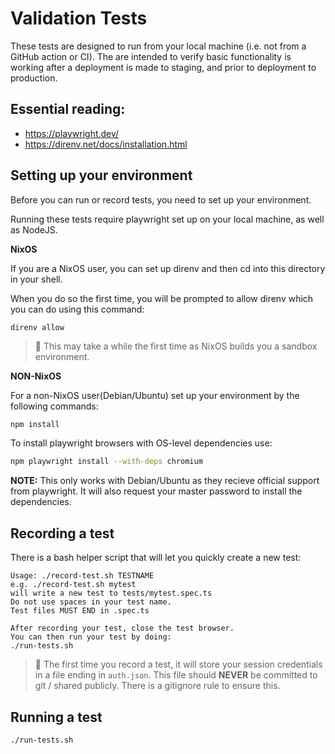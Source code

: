 # Validation Tests

These tests are designed to run from your local machine (i.e. not from a GitHub action or CI).
The are intended to verify basic functionality is working after a deployment is made to staging, and prior to deployment to production.

## Essential reading:

* https://playwright.dev/
* https://direnv.net/docs/installation.html

## Setting up your environment

Before you can run or record tests, you need to set up your environment.

Running these tests require playwright set up on your local machine, as well as NodeJS.

**NixOS**

If you are a NixOS user, you can set up direnv and then cd into this directory in your shell.

When you do so the first time, you will be prompted to allow direnv which you can do using this command:


```
direnv allow
```

>  This may take a while the first time as NixOS builds you a sandbox environment.

**NON-NixOS**

For a non-NixOS user(Debian/Ubuntu) set up your environment by the following commands:

```bash
npm install
```

To install playwright browsers with OS-level dependencies use:


```bash
npm playwright install --with-deps chromium
```

**NOTE:** This only works with Debian/Ubuntu as they recieve official support from playwright. It will also request your master password to install the dependencies.

## Recording a test

There is a bash helper script that will let you quickly create a new test:

```
Usage: ./record-test.sh TESTNAME
e.g. ./record-test.sh mytest
will write a new test to tests/mytest.spec.ts
Do not use spaces in your test name.
Test files MUST END in .spec.ts

After recording your test, close the test browser.
You can then run your test by doing:
./run-tests.sh
```


>  The first time you record a test, it will store your session credentials in a file ending in ``auth.json``. This file should **NEVER** be committed to git / shared publicly. There is a gitignore rule to ensure this.

## Running a test


```
./run-tests.sh
```

